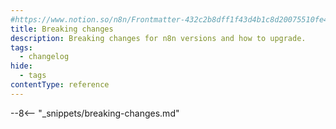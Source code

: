```yaml
---
#https://www.notion.so/n8n/Frontmatter-432c2b8dff1f43d4b1c8d20075510fe4
title: Breaking changes
description: Breaking changes for n8n versions and how to upgrade.
tags:
  - changelog
hide:
  - tags
contentType: reference
---
```


<!-- The actual changes are copied to a snippet to make updating easier through a workflow -->
--8<-- "_snippets/breaking-changes.md"
